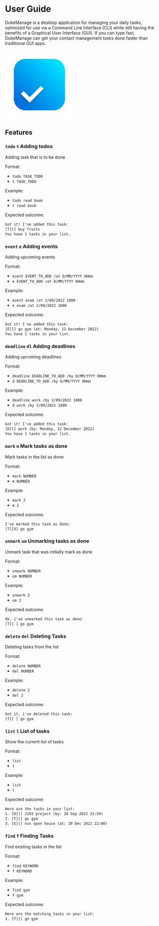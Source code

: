 # User Guide

DukeManage is a desktop application for managing your daily tasks, optimized for use via a Command Line Interface (CLI) while still having the benefits of a Graphical User Interface (GUI). If you can type fast, DukeManage can get your contact management tasks done faster than traditional GUI apps.

![alt text](https://github.com/dr-arrgghh/ip/blob/master/docs/Ui.png)

## Features

### `todo`  `t` Adding todos

Adding task that is to be done

Format: 
- `todo TASK_TODO` 
- `t TASK_TODO`

Example: 
- `todo read book` 
- `t read book`

Expected outcome:
```
Got it! I've added this task: 
[T][] buy fruits
You have 1 tasks in your list.
```
### `event` `e` Adding events

Adding upcoming events

Format: 
- `event EVENT_TO_ADD /at D/MM/YYYY HHmm`  
- `e EVENT_TO_ADD /at D/MM/YYYY HHmm`

Example: 
- `event exam /at 2/09/2022 1800`  
- `e exam /at 2/09/2022 1800`

Expected outcome:
```
Got it! I've added this task: 
[E][] go gym (at: Monday, 12 December 2022)
You have 1 tasks in your list.
```
### `deadline` `dl` Adding deadlines

Adding upcoming deadlines

Format: 
- `deadline DEADLINE_TO_ADD /by D/MM/YYYY HHmm`
- `d DEADLINE_TO_ADD /by D/MM/YYYY HHmm`

Example:
- `deadline work /by 2/09/2022 1800`
- `d work /by 2/09/2022 1800`

Expected outcome:
```
Got it! I've added this task: 
[D][] work (by: Monday, 12 December 2022)
You have 1 tasks in your list.
```

### `mark` `m` Mark tasks as done

Mark tasks in the list as done

Format:
- `mark NUMBER`
- `m NUMBER`

Example:
- `mark 2`
- `m 2`

Expected outcome:
```
I've marked this task as done:
[T][X] go gym
```

### `unmark` `um` Unmarking tasks as done

Unmark task that was initially mark as done

Format:
- `unmark NUMBER`
- `um NUMBER`

Example:
- `unmark 2`
- `um 2`

Expected outcome:
```
Ok, i've unmarked this task as done:
[T][ ] go gym
```

### `delete` `del` Deleting Tasks

Deleting tasks from the list

Format:
- `delete NUMBER`
- `del NUMBER`

Example:
- `delete 2`
- `del 2`

Expected outcome:
```
Got it, i've deleted this task:
[T][ ] go gym
```

### `list` `l` List of tasks

Show the current list of tasks

Format:
- `list`
- `l`

Example:
- `list`
- `l`

Expected outcome:
```
Here are the tasks in your list:
1. [D][] 2103 project (by: 28 Sep 2022 23:59)
2. [T][] go gym 
3. [E][] nus open house (at: 20 Dec 2022 22:00)
```

### `find` `f` Finding Tasks

Find existing tasks in the list

Format:
- `find KEYWORD`
- `f KEYWORD`

Example:
- `find gym`
- `f gym`

Expected outcome:
```
Here are the matching tasks in your list:
1. [T][] go gym
```

